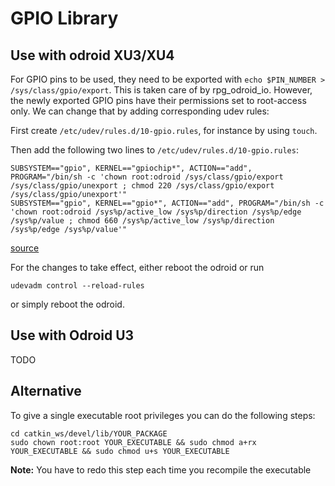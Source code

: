 GPIO Library
============

Use with odroid XU3/XU4
-----------------------
For GPIO pins to be used, they need to be exported with `echo $PIN_NUMBER > /sys/class/gpio/export`. This is taken care of by rpg_odroid_io. However, the newly exported GPIO pins have their permissions set to root-access only. We can change that by adding
corresponding udev rules:

First create `/etc/udev/rules.d/10-gpio.rules`, for instance by using `touch`.

Then add the following two lines to `/etc/udev/rules.d/10-gpio.rules`:

```
SUBSYSTEM=="gpio", KERNEL=="gpiochip*", ACTION=="add", PROGRAM="/bin/sh -c 'chown root:odroid /sys/class/gpio/export /sys/class/gpio/unexport ; chmod 220 /sys/class/gpio/export /sys/class/gpio/unexport'"
SUBSYSTEM=="gpio", KERNEL=="gpio*", ACTION=="add", PROGRAM="/bin/sh -c 'chown root:odroid /sys%p/active_low /sys%p/direction /sys%p/edge /sys%p/value ; chmod 660 /sys%p/active_low /sys%p/direction /sys%p/edge /sys%p/value'"
```

[source](http://forum.odroid.com/viewtopic.php?f=80&t=15000)

For the changes to take effect, either reboot the odroid or run

`udevadm control --reload-rules`

or simply reboot the odroid. 


Use with Odroid U3
------------------
TODO

Alternative
-----------

To give a single executable root privileges you can do the following steps:

```
cd catkin_ws/devel/lib/YOUR_PACKAGE
sudo chown root:root YOUR_EXECUTABLE && sudo chmod a+rx YOUR_EXECUTABLE && sudo chmod u+s YOUR_EXECUTABLE
```

**Note:** You have to redo this step each time you recompile the executable
